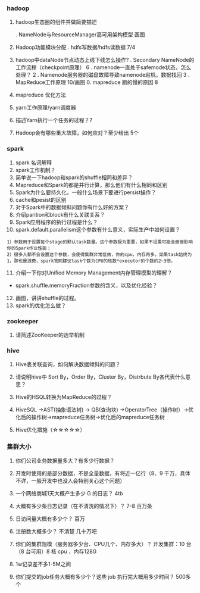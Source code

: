 ### hadoop
1. hadoop生态圈的组件并做简要描述

	. NameNode与ResourceManager高可用架构模型			      画图
3. Hadoop功能模块分配
	. hdfs写数据/hdfs读数据								    7/4
5. hadoop中dataNode节点动态上线下线怎么操作?
	. Secondary NameNode的工作流程（checkpoint原理）		  6
	. namenode一直处于safemode状态，怎么处理？				 2
	. Namenode服务器的磁盘故障导致namenode宕机，数据找回	 3
	. MapReduce工作原理			10/画图
	0. mapreduce 跑的慢的原因		8
11. mapreduce 优化方法
12. yarn工作原理/yarn调度器
13. 描述Yarn执行一个任务的过程？7
14. Hadoop会有哪些重大故障，如何应对？至少给出 5个

### spark 
1. spark 名词解释
2. spark工作机制？
3. 简单说一下hadoop和spark的shuffle相同和差异？
4. Mapreduce和Spark的都是并行计算，那么他们有什么相同和区别
5. Spark为什么要持久化，一般什么场景下要进行persist操作？
6. cache和pesist的区别 
7. 对于Spark中的数据倾斜问题你有什么好的方案？
8. 介绍parition和block有什么关联关系？
9. Spark应用程序的执行过程是什么？
10. spark.default.parallelism这个参数有什么意义，实际生产中如何设置？

```
1）参数用于设置每个stage的默认task数量。这个参数极为重要，如果不设置可能会直接影响你的Spark作业性能；
2）很多人都不会设置这个参数，会使得集群非常低效，你的cpu，内存再多，如果task始终为1，那也是浪费，spark官网建议task个数为CPU的核数*executor的个数的2~3倍。
```
11. 介绍一下你对Unified Memory Management内存管理模型的理解？
- spark.shuffle.memoryFraction参数的含义，以及优化经验？

12. 画图，讲讲shuffle的过程。
13. spark的优化怎么做？




### zookeeper
1. 请简述ZooKeeper的选举机制

### hive
1. Hive表关联查询，如何解决数据倾斜的问题？

2. 请说明hive中 Sort By，Order By，Cluster By，Distrbute By各代表什么意思？
3. Hive的HSQL转换为MapReduce的过程？
4. HiveSQL ->AST(抽象语法树) -> QB(查询块) ->OperatorTree（操作树）->优化后的操作树->mapreduce任务树->优化后的mapreduce任务树
5. Hive优化措施（☆☆☆☆☆）

### 集群大小

1. 你们公司业务数据量多大？有多少行数据？ 

2. 开发时使用的是部分数据，不是全量数据，有将近一亿行（8、9 千万，具体不详，一般开发中也没人会特别关心这个问题） 
3. 一个网络商城1天大概产生多少 G 的日志？ 4tb
4. 大概有多少条日志记录（在不清洗的情况下）？ 7-8 百万条
5. 日访问量大概有多少个？ 百万
6. 注册数大概多少？ 不清楚  几十万吧
7. 你们的集群规模（服务器多少台、CPU几个、内存多大）？ 开发集群：10 台（8 台可用）8 核 cpu ，内存128G
8. 1w记录差不多1-5M之间
9. 你们提交的job任务大概有多少个？这些 job 执行完大概用多少时间？ 500多个




